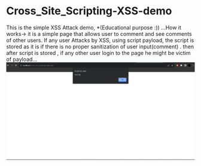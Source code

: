 # Cross_Site_Scripting-XSS-demo
This is the simple XSS Attack demo, *(Educational purpose :)) ...How it works-> it is a simple page that allows user to comment and see comments of other users. If any user Attacks by XSS, using script payload, the script is stored as it is if there is no proper sanitization of user input(comment) . then after script is stored , if any other user login to the page he might be victim of payload...
![Image Alt Text](working.png)
